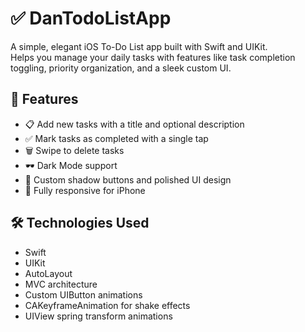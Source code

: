 # ✅ DanTodoListApp

A simple, elegant iOS To-Do List app built with Swift and UIKit.  
Helps you manage your daily tasks with features like task completion toggling, priority organization, and a sleek custom UI.

## 🚀 Features

- 📋 Add new tasks with a title and optional description
- ✅ Mark tasks as completed with a single tap
- 🗑️ Swipe to delete tasks
- 🕶️ Dark Mode support
- 🎨 Custom shadow buttons and polished UI design
- 📱 Fully responsive for iPhone


## 🛠 Technologies Used

- Swift
- UIKit
- AutoLayout
- MVC architecture
- Custom UIButton animations
- CAKeyframeAnimation for shake effects
- UIView spring transform animations

